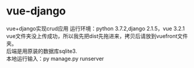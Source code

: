 # vue-django
vue+django实现crud应用
运行环境：python 3.7.2,django 2.1.5，vue 3.2.1<br>
vue文件夹没上传成功，所以我先把dist先拖进来，拷贝后请放到vuefront文件夹。<br>
后端是用原装的数据库sqlite3.<br>
本地运行输入：py manage.py runserver<br>

